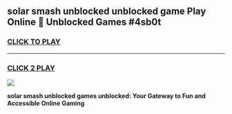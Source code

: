 
## solar smash unblocked unblocked game Play Online 👋 Unblocked Games #4sb0t
<h3>
<a href="https://premium.freeplayer.one?title=solar_smash_unblocked&ref=21F">CLICK TO PLAY</a></h3>
<hr>

<h3>
<a href="https://premium.freeplayer.one?title=solar_smash_unblocked&ref=21F">CLICK 2 PLAY</a>
  
</h3>

<a href="https://premium.freeplayer.one?title=solar_smash_unblocked&ref=21F/"><img src="https://clearcache.store/games.png"></a>


**solar smash unblocked games unblocked: Your Gateway to Fun and Accessible Online Gaming**
